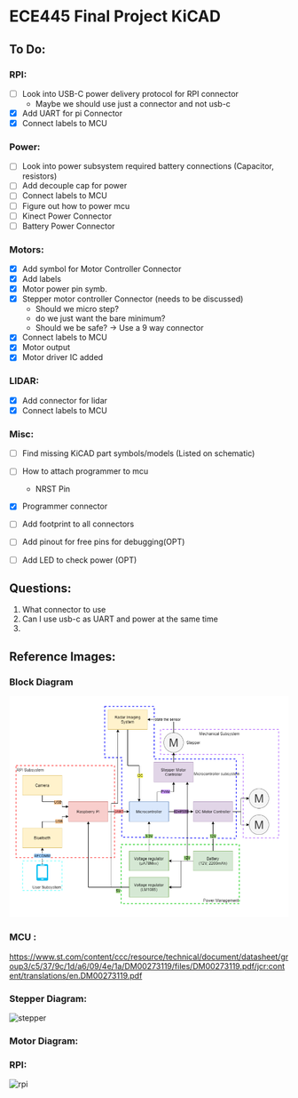 # ECE445 Final Project KiCAD


## To Do:
### RPI:
- [ ] Look into USB-C power delivery protocol for RPI connector
  - Maybe we should use just a connector and not usb-c
- [x] Add UART for pi Connector
- [x] Connect labels to MCU
### Power:
- [ ] Look into power subsystem required battery connections (Capacitor, resistors)
- [ ] Add decouple cap for power
- [ ] Connect labels to MCU
- [ ] Figure out how to power mcu
- [ ] Kinect Power Connector
- [ ] Battery Power Connector
### Motors:
- [x] Add symbol for Motor Controller Connector
- [x] Add labels
- [x] Motor power pin symb.
- [x] Stepper motor controller Connector (needs to be discussed)
  - Should we micro step? 
  - do we just want the bare minimum? 
  - Should we be safe? -> Use a 9 way connector
- [x] Connect labels to MCU
- [x] Motor output
- [x] Motor driver IC added 
### LIDAR:
- [x] Add connector for lidar
- [x] Connect labels to MCU
### Misc:
- [ ] Find missing KiCAD part symbols/models (Listed on schematic)
- [ ] How to attach programmer to mcu
  - NRST Pin
- [x] Programmer connector
- [ ] Add footprint to all connectors
- [ ] Add pinout for free pins for debugging(OPT)
- [ ] Add LED to check power (OPT)


## Questions:
1) What connector to use
2) Can I use usb-c as UART and power at the same time
3) 
## Reference Images:
### Block Diagram
![block diagram](Block%20Diagram.png)
### MCU :
https://www.st.com/content/ccc/resource/technical/document/datasheet/group3/c5/37/9c/1d/a6/09/4e/1a/DM00273119/files/DM00273119.pdf/jcr:content/translations/en.DM00273119.pdf

### Stepper Diagram:
![stepper](https://a.pololu-files.com/picture/0J10459.1200.jpg?6038e21c689b2e1cca6f39d4204c96f7)
### Motor Diagram:


### RPI:
![rpi](https://www.raspberrypi.com/documentation/computers/images/GPIO-Pinout-Diagram-2.png)




